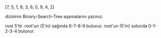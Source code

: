 [7, 5, 1, 8, 3, 6, 0, 9, 4, 2] 

dizisinin Binary-Search-Tree aşamalarını yazınız.

root 5'tir. root'un (5'in) sağında 6-7-8-9 bulunur. root'un (5'in) solunda 0-1-2-3-4 bulunur.
